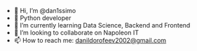 - 👋 Hi, I’m @dan1ssimo
- 🐍 Python developer
- 🌱 I’m currently learning Data Science, Backend and Frontend
- 💞️ I’m looking to collaborate on Napoleon IT
- 📫 How to reach me: danildorofeev2002@gmail.com

<!---
GreatestCoder/GreatestCoder is a ✨ special ✨ repository because its `README.md` (this file) appears on your GitHub profile.
You can click the Preview link to take a look at your changes.
--->

